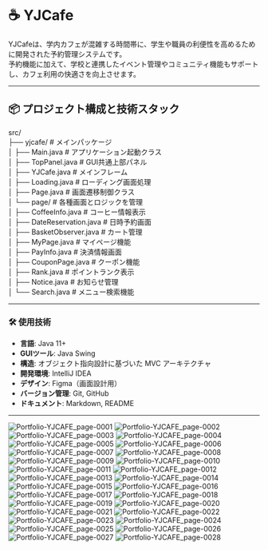# ☕ YJCafe

YJCafeは、学内カフェが混雑する時間帯に、学生や職員の利便性を高めるために開発された予約管理システムです。  
予約機能に加えて、学校と連携したイベント管理やコミュニティ機能もサポートし、カフェ利用の快適さを向上させます。

---

## 📦 プロジェクト構成と技術スタック
src/<br>
├── yjcafe/                        # メインパッケージ<br>
│   ├── Main.java                 # アプリケーション起動クラス<br>
│   ├── TopPanel.java            # GUI共通上部パネル<br>
│   ├── YJCafe.java              # メインフレーム<br>
│   ├── Loading.java             # ローディング画面処理<br>
│   ├── Page.java                # 画面遷移制御クラス<br>
│   └── page/                    # 各種画面とロジックを管理<br>
│       ├── CoffeeInfo.java         # コーヒー情報表示<br>
│       ├── DateReservation.java    # 日時予約画面<br>
│       ├── BasketObserver.java     # カート管理<br>
│       ├── MyPage.java             # マイページ機能<br>
│       ├── PayInfo.java            # 決済情報画面<br>
│       ├── CouponPage.java         # クーポン機能<br>
│       ├── Rank.java               # ポイントランク表示<br>
│       ├── Notice.java             # お知らせ管理<br>
│       └── Search.java             # メニュー検索機能<br>

---

### 🛠 使用技術

- **言語**: Java 11+
- **GUIツール**: Java Swing
- **構造**: オブジェクト指向設計に基づいた MVC アーキテクチャ
- **開発環境**: IntelliJ IDEA
- **デザイン**: Figma（画面設計用）
- **バージョン管理**: Git, GitHub
- **ドキュメント**: Markdown, README

---

![Portfolio-YJCAFE_page-0001](https://github.com/user-attachments/assets/6cc77a9f-cf8c-45fd-816d-c25ead7cec1f)
![Portfolio-YJCAFE_page-0002](https://github.com/user-attachments/assets/d170dcad-3edc-4b14-bc5f-4651344322ba)
![Portfolio-YJCAFE_page-0003](https://github.com/user-attachments/assets/6585b6f0-d868-4a7e-b1b1-1d8c37aafe8b)
![Portfolio-YJCAFE_page-0004](https://github.com/user-attachments/assets/509a33f2-2d94-4325-84d6-1ac6198131e6)
![Portfolio-YJCAFE_page-0005](https://github.com/user-attachments/assets/ea9c0836-bd5b-4114-b233-320b9b56d1c2)
![Portfolio-YJCAFE_page-0006](https://github.com/user-attachments/assets/6318b4b7-1b3a-4283-8374-94a9ffc59457)
![Portfolio-YJCAFE_page-0007](https://github.com/user-attachments/assets/28c48583-ea73-46ba-b869-4a71020b6b06)
![Portfolio-YJCAFE_page-0008](https://github.com/user-attachments/assets/065360bd-c7b7-4fd6-a231-a05003eccc01)
![Portfolio-YJCAFE_page-0009](https://github.com/user-attachments/assets/ad69b1c1-d43e-4b05-bf54-64e052b29f37)
![Portfolio-YJCAFE_page-0010](https://github.com/user-attachments/assets/295f7b2a-59f8-4fb3-a6bb-0ff4cd189fb8)
![Portfolio-YJCAFE_page-0011](https://github.com/user-attachments/assets/09960cfa-f5cb-4531-9a77-4be5c1c2ec92)
![Portfolio-YJCAFE_page-0012](https://github.com/user-attachments/assets/97ba5c88-75fb-435d-84cf-9313db3e4901)
![Portfolio-YJCAFE_page-0013](https://github.com/user-attachments/assets/de6d561f-16df-4495-8b3b-c5781afddc6c)
![Portfolio-YJCAFE_page-0014](https://github.com/user-attachments/assets/be801a67-9d4e-4ab3-81d5-71a8c38bd0ca)
![Portfolio-YJCAFE_page-0015](https://github.com/user-attachments/assets/a205d24d-782c-42b3-b81b-c413d9d42994)
![Portfolio-YJCAFE_page-0016](https://github.com/user-attachments/assets/e2a540ea-0f91-472b-acbf-ae8a5f3ceaf4)
![Portfolio-YJCAFE_page-0017](https://github.com/user-attachments/assets/cb4a9ecb-b6ae-40ac-a659-d89a874f7503)
![Portfolio-YJCAFE_page-0018](https://github.com/user-attachments/assets/820164d4-3ae7-4513-937d-a1a753a5d5ff)
![Portfolio-YJCAFE_page-0019](https://github.com/user-attachments/assets/66755d5e-286f-41fc-ab64-1f321cebfb55)
![Portfolio-YJCAFE_page-0020](https://github.com/user-attachments/assets/0bd5181a-563d-4745-adab-76a9dbaf03b8)
![Portfolio-YJCAFE_page-0021](https://github.com/user-attachments/assets/8a3c0b69-31e4-4228-84d0-d8e102a96f8c)
![Portfolio-YJCAFE_page-0022](https://github.com/user-attachments/assets/bc56f5ce-b419-4208-ae90-493fcea30d37)
![Portfolio-YJCAFE_page-0023](https://github.com/user-attachments/assets/eceac34c-4692-401e-aa76-2cab1c2bca55)
![Portfolio-YJCAFE_page-0024](https://github.com/user-attachments/assets/ce90fcd3-6a37-42b4-8099-d83f398942a2)
![Portfolio-YJCAFE_page-0025](https://github.com/user-attachments/assets/ae5a279a-027e-4012-9061-89f0b7a08784)
![Portfolio-YJCAFE_page-0026](https://github.com/user-attachments/assets/520a3b1e-9723-4c13-a2ce-c49340c2d658)
![Portfolio-YJCAFE_page-0027](https://github.com/user-attachments/assets/5439fb3c-a7fb-4196-82cd-1926e4f14c66)
![Portfolio-YJCAFE_page-0028](https://github.com/user-attachments/assets/09689a8d-fcc4-41c1-8d76-a126622d3ee8)
